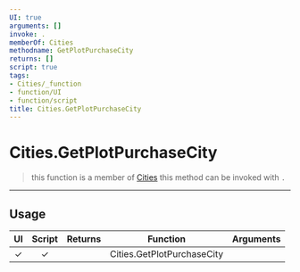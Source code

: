 ```yaml
---
UI: true
arguments: []
invoke: .
memberOf: Cities
methodname: GetPlotPurchaseCity
returns: []
script: true
tags:
- Cities/_function
- function/UI
- function/script
title: Cities.GetPlotPurchaseCity
---
```

# Cities.GetPlotPurchaseCity
> this function is a member of [Cities](civ-6/lua/Cities.md)
> this method can be invoked with `.`
-----
## Usage
|  UI | Script | Returns | Function | Arguments |
|:---:|:------:|-------:|:--------:|:---------|
|✓|✓||Cities.GetPlotPurchaseCity||
